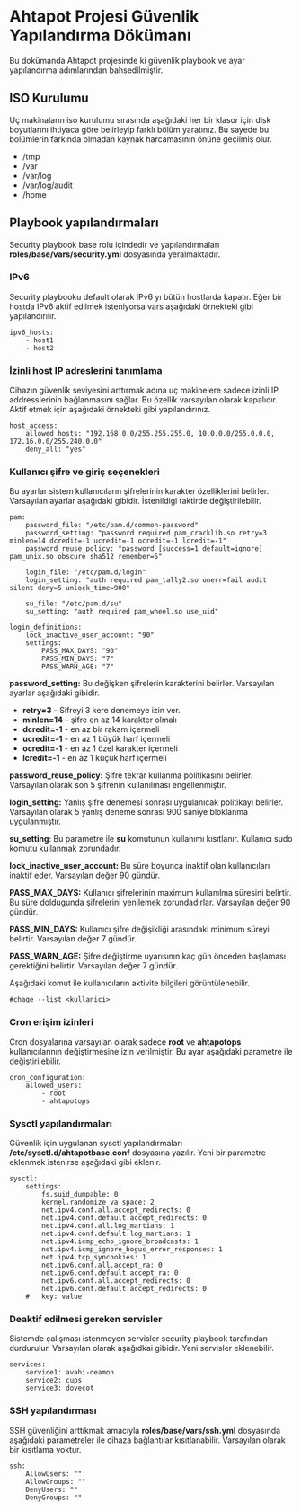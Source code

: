 # Ahtapot Projesi Güvenlik Yapılandırma Dökümanı
Bu dokümanda Ahtapot projesinde ki güvenlik playbook ve ayar yapılandırma adımlarından bahsedilmiştir.

## ISO Kurulumu

Uç makinaların iso kurulumu sırasında aşağıdaki her bir klasor için disk boyutlarını ihtiyaca göre belirleyip farklı bölüm yaratınız. Bu sayede bu bolümlerin farkında olmadan kaynak harcamasının önüne geçilmiş olur. 
* /tmp 
* /var
* /var/log
* /var/log/audit
* /home

## Playbook yapılandırmaları
Security playbook base rolu içindedir ve yapılandırmaları  **roles/base/vars/security.yml** dosyasında yeralmaktadır. 

### IPv6
Security playbooku default olarak IPv6 yı bütün hostlarda kapatır. Eğer bir hostda IPv6 aktif edilmek isteniyorsa vars aşağıdaki örnekteki gibi yapılandırılır. 
```
ipv6_hosts:
    - host1
    - host2
```
### İzinli host IP adreslerini tanımlama
Cihazın güvenlik seviyesini arttırmak adına uç makinelere sadece izinli IP addresslerinin bağlanmasını sağlar. Bu özellik varsayılan olarak kapalıdır. Aktif etmek için aşağıdaki örnekteki gibi yapılandırınız. 

```
host_access:
    allowed_hosts: "192.168.0.0/255.255.255.0, 10.0.0.0/255.0.0.0, 172.16.0.0/255.240.0.0"
    deny_all: "yes"
```

### Kullanıcı şifre ve giriş seçenekleri
Bu ayarlar sistem kullanıcıların şifrelerinin karakter özelliklerini belirler. Varsayılan ayarlar aşağıdaki gibidir. İstenildigi taktirde değiştirilebilir.

```
pam:
    password_file: "/etc/pam.d/common-password"	   
    password_setting: "password required pam_cracklib.so retry=3 minlen=14 dcredit=-1 ucredit=-1 ocredit=-1 lcredit=-1"
    password_reuse_policy: "password [success=1 default=ignore] pam_unix.so obscure sha512 remember=5"
    
    login_file: "/etc/pam.d/login"
    login_setting: "auth required pam_tally2.so onerr=fail audit silent deny=5 unlock_time=900"

    su_file: "/etc/pam.d/su"
    su_setting: "auth required pam_wheel.so use_uid"

login_definitions:
    lock_inactive_user_account: "90"
    settings:
        PASS_MAX_DAYS: "90"
        PASS_MIN_DAYS: "7"
        PASS_WARN_AGE: "7"
```
**password_setting:** Bu değişken şifrelerin karakterini belirler. Varsayılan ayarlar aşağıdaki gibidir.

* **retry=3** - Sifreyi 3 kere denemeye izin ver.
* **minlen=14** - şifre en az 14 karakter olmalı
* **dcredit=-1** - en az bir rakam içermeli
* **ucredit=-1** - en az 1 büyük harf içermeli
* **ocredit=-1** - en az 1 özel karakter içermeli
* **lcredit=-1** - en az 1 küçük harf içermeli 

**password_reuse_policy:** Şifre tekrar kullanma politikasını belirler. Varsayılan olarak son 5 şifrenin kullanılması engellenmiştir.

**login_setting:** Yanlış şifre denemesi sonrası uygulanıcak politikayı belirler. Varsayılan olarak 5 yanlış deneme sonrası 900 saniye bloklanma uygulanmıştır. 

**su_setting**: Bu parametre ile **su** komutunun kullanımı kısıtlanır. Kullanıcı sudo komutu kullanmak zorundadır. 

**lock_inactive_user_account:** Bu süre boyunca inaktif olan kullanıcıları inaktif eder. Varsayılan değer 90 gündür. 

**PASS_MAX_DAYS:** Kullanıcı şifrelerinin maximum kullanılma süresini belirtir. Bu süre doldugunda şifrelerini yenilemek zorundadırlar. Varsayılan değer 90 gündür.

**PASS_MIN_DAYS:** Kullanıcı şifre değişikliği arasındaki minimum süreyi belirtir. Varsayılan değer 7 gündür.

**PASS_WARN_AGE:** Şifre değiştirme uyarısının kaç gün önceden başlaması gerektiğini belirtir. Varsayılan değer 7 gündür. 

Aşağıdaki komut ile kullanıcıların aktivite bilgileri görüntülenebilir. 
```
#chage --list <kullanici> 
```

### Cron erişim izinleri
Cron dosyalarına varsayılan olarak sadece **root** ve **ahtapotops** kullanıcılarının değiştirmesine izin verilmiştir. Bu ayar aşağıdaki parametre ile değiştirilebilir.

```
cron_configuration:
    allowed_users:
        - root
        - ahtapotops
```

### Sysctl yapılandırmaları
Güvenlik için uygulanan sysctl yapılandırmaları **/etc/sysctl.d/ahtapotbase.conf** dosyasına yazılır. Yeni bir parametre eklenmek istenirse aşağıdaki gibi eklenir.
```
sysctl:
    settings:
        fs.suid_dumpable: 0
        kernel.randomize_va_space: 2
        net.ipv4.conf.all.accept_redirects: 0
        net.ipv4.conf.default.accept_redirects: 0
        net.ipv4.conf.all.log_martians: 1
        net.ipv4.conf.default.log_martians: 1
        net.ipv4.icmp_echo_ignore_broadcasts: 1
        net.ipv4.icmp_ignore_bogus_error_responses: 1
        net.ipv4.tcp_syncookies: 1
        net.ipv6.conf.all.accept_ra: 0
        net.ipv6.conf.default.accept_ra: 0
        net.ipv6.conf.all.accept_redirects: 0
        net.ipv6.conf.default.accept_redirects: 0
    #   key: value
  ```
   
   ### Deaktif edilmesi gereken servisler
   Sistemde çalışması istenmeyen servisler security playbook tarafından durdurulur. Varsayılan olarak aşağıdkai gibidir. Yeni servisler eklenebilir.
```
services:
    service1: avahi-deamon
    service2: cups
    service3: dovecot
```

### SSH yapılandırması
SSH güvenliğini arttıkmak amacıyla **roles/base/vars/ssh.yml** dosyasında aşağıdaki parametreler ile cihaza bağlantılar kısıtlanabilir. Varsayılan olarak bir kısıtlama yoktur.
```
ssh:
    AllowUsers: ""
    AllowGroups: ""
    DenyUsers: ""
    DenyGroups: ""
```

